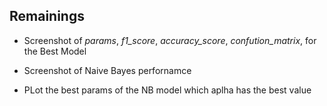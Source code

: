 ## Remainings

* Screenshot of *params*, *f1_score*, *accuracy_score*, *confution_matrix*,
  for the Best Model 

* Screenshot of Naive Bayes perfornamce 
* PLot the best params of the NB model which aplha has the best value
 